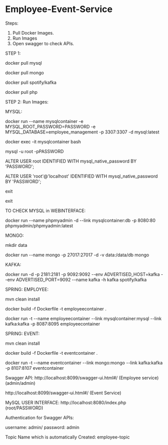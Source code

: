 # Employee-Event-Service


Steps:

1. Pull Docker Images.
2. Run Images
3. Open swagger to check APIs.



STEP 1: 

docker pull mysql

docker pull mongo

docker pull spotify/kafka

docker pull php

STEP 2: Run Images:

MYSQL: 

docker run --name mysqlcontainer -e MYSQL_ROOT_PASSWORD=PASSWORD -e MYSQL_DATABASE=employee_management -p 3307:3307 -d mysql:latest

docker exec -it mysqlcontainer bash

mysql -u root -pPASSWORD

ALTER USER root IDENTIFIED WITH mysql_native_password BY 'PASSWORD';

ALTER USER 'root'@'localhost' IDENTIFIED WITH mysql_native_password BY 'PASSWORD';

exit

exit

TO CHECK MYSQL in WEBINTERFACE:

docker run --name phpmyadmin -d --link mysqlcontainer:db -p 8080:80 phpmyadmin/phpmyadmin:latest


MONGO:

mkdir data

docker run --name mongo  -p 27017:27017  -d  -v  data:/data/db mongo


KAFKA:

docker run -d -p 2181:2181 -p 9092:9092 --env ADVERTISED_HOST=kafka --env ADVERTISED_PORT=9092 --name kafka -h kafka spotify/kafka


SPRING: EMPLOYEE:

mvn clean install

docker build -f Dockerfile -t employeecontainer .

docker run -t --name employeecontainer --link mysqlcontainer:mysql --link kafka:kafka  -p 8087:8095 employeecontainer

SPRING:  EVENT:

mvn clean install

docker build -f Dockerfile -t eventcontainer .

docker run -t --name eventcontainer --link mongo:mongo --link kafka:kafka  -p 8107:8107 eventcontainer

Swagger API:
http://localhost:8099/swagger-ui.html#/ (Employee service) (admin/admin)

http://localhost:8099/swagger-ui.html#/ (Event Service)

MySQL USER INTERFACE: http://localhost:8080/index.php (root/PASSWORD)

Authentication for Swagger APIs:

username: admin/ password: admin

Topic Name which is automatically Created:  employee-topic
